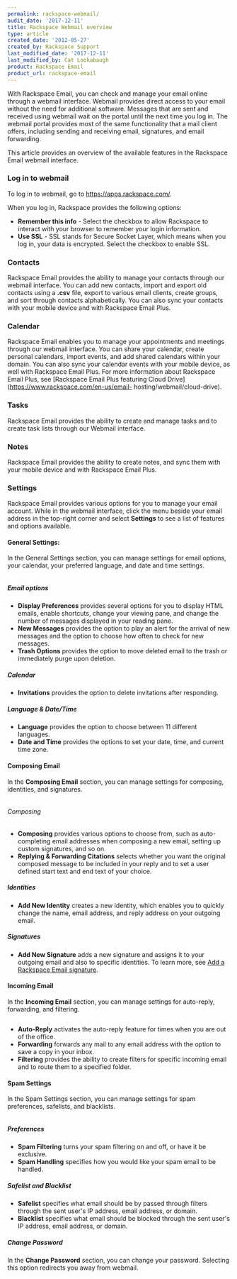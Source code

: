 ```yaml
---
permalink: rackspace-webmail/
audit_date: '2017-12-11'
title: Rackspace Webmail overview
type: article
created_date: '2012-05-27'
created_by: Rackspace Support
last_modified_date: '2017-12-11'
last_modified_by: Cat Lookabaugh
product: Rackspace Email
product_url: rackspace-email
---
```


With Rackspace Email, you can check and manage your email online through a webmail interface. Webmail provides direct access to your email without the need for additional software. Messages that are sent and received using webmail wait on the portal until the next time you log in. The webmail portal provides most of the same functionality that a mail client offers, including sending and receiving email, signatures, and email forwarding.

This article provides an overview of the available features in the Rackspace Email webmail interface.

### Log in to webmail

To log in to webmail, go to <https://apps.rackspace.com/>.

When you log in, Rackspace provides the following options:

- **Remember this info** - Select the checkbox to allow Rackspace to interact with your browser to remember your login information.
- **Use SSL** - SSL stands for Secure Socket Layer, which means when you log in, your data is encrypted. Select the checkbox to enable SSL.

### Contacts

Rackspace Email provides the ability to manage your contacts through our webmail interface. You can add new contacts, import and export old contacts using a **.csv** file, export to various email clients, create groups, and sort through contacts alphabetically. You can also sync your contacts with your mobile device and with Rackspace Email Plus.

### Calendar

Rackspace Email enables you to manage your appointments and meetings through our webmail interface. You can share your calendar, create personal calendars, import events, and add shared calendars within your domain. You can also sync your calendar events with your mobile device, as well with Rackspace Email Plus. For more information about Rackspace Email Plus, see [Rackspace Email Plus featuring Cloud Drive](https://www.rackspace.com/en-us/email- hosting/webmail/cloud-drive).

### Tasks

Rackspace Email provides the ability to create and manage tasks and to create task lists through our Webmail interface. 

### Notes

Rackspace Email provides the ability to create notes, and sync them with your mobile device and with Rackspace Email Plus.

### Settings

Rackspace Email provides various options for you to manage your email account. While in the webmail interface, click the menu beside your email address in the top-right corner and select **Settings** to see a list of features and options available.

#### General Settings: 

In the General Settings section, you can manage settings for email options, your calendar, your preferred language, and date and time settings.

<img src="{% asset_path rackspace-email/rackspace-webmail/Webmail.png %}" alt="" />

##### Email options

- **Display Preferences** provides several options for you to display HTML emails, enable shortcuts, change your viewing pane, and change the number of messages displayed in your reading pane.
- **New Messages** provides the option to play an alert for the arrival of new messages and the option to choose how often to check for new messages.
- **Trash Options** provides the option to move deleted email to the trash or immediately purge upon deletion.

##### Calendar

- **Invitations** provides the option to delete invitations after responding.

##### Language & Date/Time

- **Language** provides the option to choose between 11 different languages.
- **Date and Time** provides the options to set your date, time, and current time zone.

#### Composing Email

In the **Composing Email** section, you can manage settings for composing, identities, and signatures.

<img src="{% asset_path rackspace-email/rackspace-webmail/Webmail2.png %}" alt="" />

###### Composing

- **Composing** provides various options to choose from, such as auto-completing email addresses when composing a new email, setting up custom signatures, and so on.
- **Replying & Forwarding Citations** selects whether you want the original composed message to be included in your reply and to set a user defined start text and end text of your choice.

##### Identities

- **Add New Identity** creates a new identity, which enables you to quickly change the name, email address, and reply address on your outgoing email.

##### Signatures

- **Add New Signature** adds a new signature and assigns it to your outgoing email and also to specific identities. To learn more, see [Add a Rackspace Email signature](/how-to/adding-a-signature-to-rackspace-email).

#### Incoming Email

In the **Incoming Email** section, you can manage settings for auto-reply, forwarding, and filtering.

<img src="{% asset_path rackspace-email/rackspace-webmail/Webmail3.png %}" alt="" />

- **Auto-Reply** activates the auto-reply feature for times when you are out of the office.
- **Forwarding** forwards any mail to any email address with the option to save a copy in your inbox.
- **Filtering** provides the ability to create filters for specific incoming email and to route them to a specified folder.

#### Spam Settings

In the Spam Settings section, you can manage settings for spam preferences, safelists, and blacklists.

<img src="{% asset_path rackspace-email/rackspace-webmail/Webmail4.png %}" alt="" />

##### Preferences

- **Spam Filtering** turns your spam filtering on and off, or have it be exclusive.
- **Spam Handling** specifies how you would like your spam email to be handled.

##### Safelist and Blacklist

- **Safelist** specifies what email should be by passed through filters through the sent user's IP address, email address, or domain.
- **Blacklist** specifies what email should be blocked through the sent user's IP address, email address, or domain.

##### Change Password

In the **Change Password** section, you can change your password. Selecting this option redirects you away from webmail.

